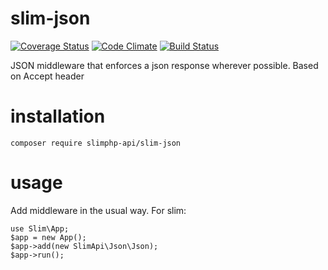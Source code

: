 # slim-json

[![Coverage Status](https://coveralls.io/repos/slimphp-api/slim-json/badge.svg?branch=master&service=github)](https://coveralls.io/github/slimphp-api/slim-json?branch=master)
[![Code Climate](https://codeclimate.com/github/slimphp-api/slim-json/badges/gpa.svg)](https://codeclimate.com/github/slimphp-api/slim-json)
[![Build Status](https://travis-ci.org/slimphp-api/slim-json.svg?branch=master)](https://travis-ci.org/slimphp-api/slim-json)


JSON middleware that enforces a json response wherever possible. Based on Accept header

# installation

`composer require slimphp-api/slim-json`

# usage
Add middleware in the usual way. For slim:

```
use Slim\App;
$app = new App();
$app->add(new SlimApi\Json\Json);
$app->run();
```
